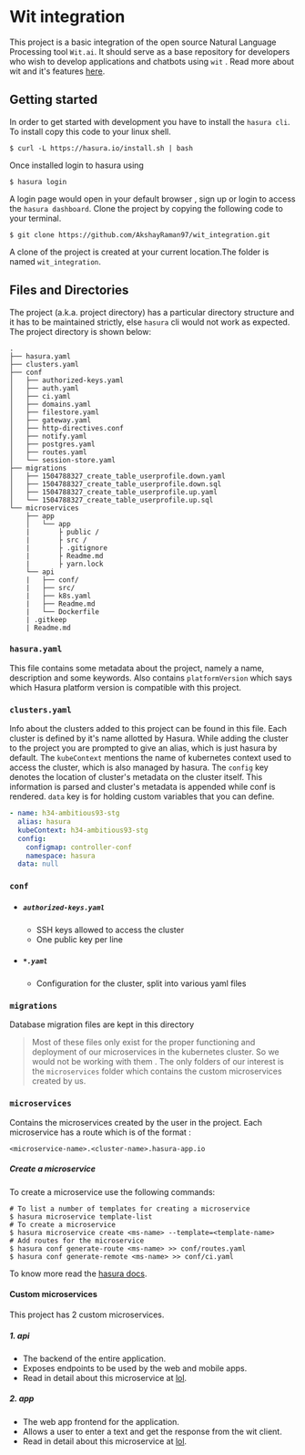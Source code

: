 # Wit integration

This project is a basic integration of the open source Natural Language Processing tool `Wit.ai`.
It should serve as a base repository for developers who wish to develop applications and chatbots using `wit` .
Read more about wit and it's features [here](https://wit.ai).

## Getting started
In order to get started with development you have to install the `hasura cli`.
To install copy this code to your linux shell.
```
$ curl -L https://hasura.io/install.sh | bash
```
Once installed login to hasura using
```
$ hasura login
```
A login page would open in your default browser , sign up or login to access the `hasura dashboard`.
Clone the project by copying the following code to your terminal.
```
$ git clone https://github.com/AkshayRaman97/wit_integration.git
```
A clone of the project is created at your current location.The folder is named `wit_integration`.

## Files and Directories

The project (a.k.a. project directory) has a particular directory structure and it has to be maintained strictly, else `hasura` cli would not work as expected. The project directory is shown below:

```
.
├── hasura.yaml
├── clusters.yaml
├── conf
│   ├── authorized-keys.yaml
│   ├── auth.yaml
│   ├── ci.yaml
│   ├── domains.yaml
│   ├── filestore.yaml
│   ├── gateway.yaml
│   ├── http-directives.conf
│   ├── notify.yaml
│   ├── postgres.yaml
│   ├── routes.yaml
│   └── session-store.yaml
├── migrations
│   ├── 1504788327_create_table_userprofile.down.yaml
│   ├── 1504788327_create_table_userprofile.down.sql
│   ├── 1504788327_create_table_userprofile.up.yaml
│   └── 1504788327_create_table_userprofile.up.sql
└── microservices
    ├── app
    │   └── app
    |       ├ public /
    |       ├ src /
    |       ├ .gitignore
    |       ├ Readme.md
    |       ├ yarn.lock
    └── api
    |   ├── conf/
    |   ├── src/
    |   ├── k8s.yaml
    |   ├── Readme.md
    |   └── Dockerfile
    | .gitkeep
    | Readme.md
```
### `hasura.yaml`

This file contains some metadata about the project, namely a name, description and some keywords. Also contains `platformVersion` which says which Hasura platform version is compatible with this project.

### `clusters.yaml`

Info about the clusters added to this project can be found in this file. Each cluster is defined by it's name allotted by Hasura. While adding the cluster to the project you are prompted to give an alias, which is just hasura by default. The `kubeContext` mentions the name of kubernetes context used to access the cluster, which is also managed by hasura. The `config` key denotes the location of cluster's metadata on the cluster itself. This information is parsed and cluster's metadata is appended while conf is rendered. `data` key is for holding custom variables that you can define.
```yaml
- name: h34-ambitious93-stg
  alias: hasura
  kubeContext: h34-ambitious93-stg
  config:
    configmap: controller-conf
    namespace: hasura
  data: null  
```
### `conf`
* ##### `authorized-keys.yaml`
    * SSH keys allowed to access the cluster
    * One public key per line
* ##### `*.yaml`
    * Configuration for the cluster, split into various yaml files

### `migrations`
Database migration files are kept in this directory


> Most of these files only exist for the proper functioning and deployment of our microservices in the kubernetes cluster. So we would not be working with them . The only folders of our interest is the `microservices` folder which contains the custom microservices created by us.

### `microservices`

Contains the microservices created by the user in the project. Each microservice has a route which is of the format :

    <microservice-name>.<cluster-name>.hasura-app.io

##### Create a microservice

To create a microservice use the following commands:

    # To list a number of templates for creating a microservice
    $ hasura microservice template-list
    # To create a microservice
    $ hasura microservice create <ms-name> --template=<template-name>
    # Add routes for the microservice
    $ hasura conf generate-route <ms-name> >> conf/routes.yaml
    $ hasura conf generate-remote <ms-name> >> conf/ci.yaml

To know more read the [hasura docs](https://docs.hasura.io/0.15/manual/hasuractl/hasura_microservice.html#hasura-microservice).

#### Custom microservices
This project has 2 custom microservices.
##### 1. api
* The backend of the entire application.
* Exposes endpoints to be used by the web and mobile apps.
* Read in detail about this microservice at [lol]().


##### 2. app
* The web app frontend for the application.
* Allows a user to enter a text and get the response from the wit client.
* Read in detail about this microservice at [lol]().
